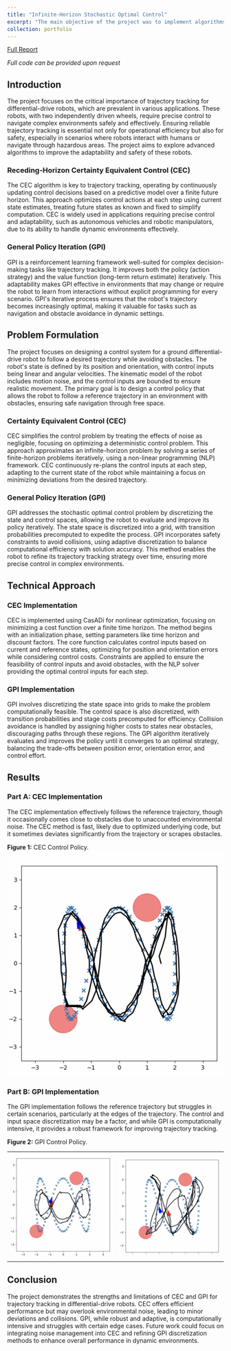 ```yaml
---
title: "Infinite-Horizon Stochastic Optimal Control"
excerpt: "The main objective of the project was to implement algorithms that will derive optimal control policies for a differential drive vehicle to trace a given trajectory. The two algorithms that I explored in this project were receding-horizon Certainty Equivalent Control (CEC) and Generalized Policy Iteration (GPI).<br/><img src='/images/parta.png'>"
collection: portfolio
---
```

[Full Report](/files/Project_3_ECE_276B.pdf)

*Full code can be provided upon request*


## Introduction

The project focuses on the critical importance of trajectory tracking for differential-drive robots, which are prevalent in various applications. These robots, with two independently driven wheels, require precise control to navigate complex environments safely and effectively. Ensuring reliable trajectory tracking is essential not only for operational efficiency but also for safety, especially in scenarios where robots interact with humans or navigate through hazardous areas. The project aims to explore advanced algorithms to improve the adaptability and safety of these robots.

### Receding-Horizon Certainty Equivalent Control (CEC)

The CEC algorithm is key to trajectory tracking, operating by continuously updating control decisions based on a predictive model over a finite future horizon. This approach optimizes control actions at each step using current state estimates, treating future states as known and fixed to simplify computation. CEC is widely used in applications requiring precise control and adaptability, such as autonomous vehicles and robotic manipulators, due to its ability to handle dynamic environments effectively.

### General Policy Iteration (GPI)

GPI is a reinforcement learning framework well-suited for complex decision-making tasks like trajectory tracking. It improves both the policy (action strategy) and the value function (long-term return estimate) iteratively. This adaptability makes GPI effective in environments that may change or require the robot to learn from interactions without explicit programming for every scenario. GPI's iterative process ensures that the robot's trajectory becomes increasingly optimal, making it valuable for tasks such as navigation and obstacle avoidance in dynamic settings.

## Problem Formulation

The project focuses on designing a control system for a ground differential-drive robot to follow a desired trajectory while avoiding obstacles. The robot's state is defined by its position and orientation, with control inputs being linear and angular velocities. The kinematic model of the robot includes motion noise, and the control inputs are bounded to ensure realistic movement. The primary goal is to design a control policy that allows the robot to follow a reference trajectory in an environment with obstacles, ensuring safe navigation through free space.

### Certainty Equivalent Control (CEC)

CEC simplifies the control problem by treating the effects of noise as negligible, focusing on optimizing a deterministic control problem. This approach approximates an infinite-horizon problem by solving a series of finite-horizon problems iteratively, using a non-linear programming (NLP) framework. CEC continuously re-plans the control inputs at each step, adapting to the current state of the robot while maintaining a focus on minimizing deviations from the desired trajectory.

### General Policy Iteration (GPI)

GPI addresses the stochastic optimal control problem by discretizing the state and control spaces, allowing the robot to evaluate and improve its policy iteratively. The state space is discretized into a grid, with transition probabilities precomputed to expedite the process. GPI incorporates safety constraints to avoid collisions, using adaptive discretization to balance computational efficiency with solution accuracy. This method enables the robot to refine its trajectory tracking strategy over time, ensuring more precise control in complex environments.

## Technical Approach

### CEC Implementation

CEC is implemented using CasADi for nonlinear optimization, focusing on minimizing a cost function over a finite time horizon. The method begins with an initialization phase, setting parameters like time horizon and discount factors. The core function calculates control inputs based on current and reference states, optimizing for position and orientation errors while considering control costs. Constraints are applied to ensure the feasibility of control inputs and avoid obstacles, with the NLP solver providing the optimal control inputs for each step.

### GPI Implementation

GPI involves discretizing the state space into grids to make the problem computationally feasible. The control space is also discretized, with transition probabilities and stage costs precomputed for efficiency. Collision avoidance is handled by assigning higher costs to states near obstacles, discouraging paths through these regions. The GPI algorithm iteratively evaluates and improves the policy until it converges to an optimal strategy, balancing the trade-offs between position error, orientation error, and control effort.

## Results

### Part A: CEC Implementation

The CEC implementation effectively follows the reference trajectory, though it occasionally comes close to obstacles due to unaccounted environmental noise. The CEC method is fast, likely due to optimized underlying code, but it sometimes deviates significantly from the trajectory or scrapes obstacles.

**Figure 1:** CEC Control Policy.
![CEC](/images/parta.png)

### Part B: GPI Implementation

The GPI implementation follows the reference trajectory but struggles in certain scenarios, particularly at the edges of the trajectory. The control and input space discretization may be a factor, and while GPI is computationally intensive, it provides a robust framework for improving trajectory tracking.

**Figure 2:** GPI Control Policy.
<table>
  <tr>
    <td><img src="/images/partb.png" alt="occ init" width="300" /></td>
    <td><img src="/images/otherb.png" alt="occ icp" width="300"/></td>
  </tr>
</table>

## Conclusion

The project demonstrates the strengths and limitations of CEC and GPI for trajectory tracking in differential-drive robots. CEC offers efficient performance but may overlook environmental noise, leading to minor deviations and collisions. GPI, while robust and adaptive, is computationally intensive and struggles with certain edge cases. Future work could focus on integrating noise management into CEC and refining GPI discretization methods to enhance overall performance in dynamic environments.
